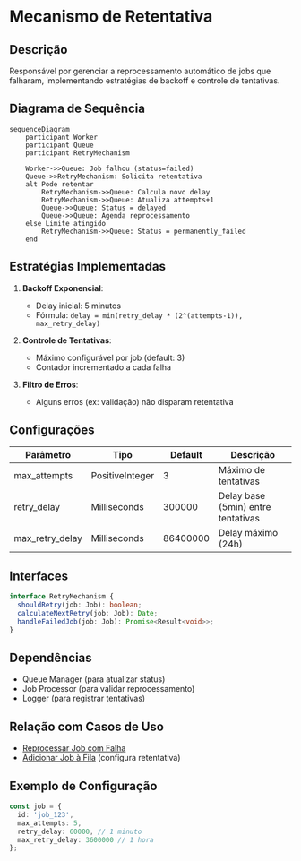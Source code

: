 # Mecanismo de Retentativa

## Descrição
Responsável por gerenciar a reprocessamento automático de jobs que falharam, implementando estratégias de backoff e controle de tentativas.

## Diagrama de Sequência
```mermaid
sequenceDiagram
    participant Worker
    participant Queue
    participant RetryMechanism
    
    Worker->>Queue: Job falhou (status=failed)
    Queue->>RetryMechanism: Solicita retentativa
    alt Pode retentar
        RetryMechanism->>Queue: Calcula novo delay
        RetryMechanism->>Queue: Atualiza attempts+1
        Queue->>Queue: Status = delayed
        Queue->>Queue: Agenda reprocessamento
    else Limite atingido
        RetryMechanism->>Queue: Status = permanently_failed
    end
```

## Estratégias Implementadas
1. **Backoff Exponencial**:
   - Delay inicial: 5 minutos
   - Fórmula: `delay = min(retry_delay * (2^(attempts-1)), max_retry_delay)`

2. **Controle de Tentativas**:
   - Máximo configurável por job (default: 3)
   - Contador incrementado a cada falha

3. **Filtro de Erros**:
   - Alguns erros (ex: validação) não disparam retentativa

## Configurações
| Parâmetro       | Tipo            | Default  | Descrição                          |
| --------------- | --------------- | -------- | ---------------------------------- |
| max_attempts    | PositiveInteger | 3        | Máximo de tentativas               |
| retry_delay     | Milliseconds    | 300000   | Delay base (5min) entre tentativas |
| max_retry_delay | Milliseconds    | 86400000 | Delay máximo (24h)                 |

## Interfaces
```typescript
interface RetryMechanism {
  shouldRetry(job: Job): boolean;
  calculateNextRetry(job: Job): Date;
  handleFailedJob(job: Job): Promise<Result<void>>;
}
```

## Dependências
- Queue Manager (para atualizar status)
- Job Processor (para validar reprocessamento)
- Logger (para registrar tentativas)

## Relação com Casos de Uso
- [Reprocessar Job com Falha](../use-cases/retry-failed-job.md)
- [Adicionar Job à Fila](../use-cases/add-job-to-queue.md) (configura retentativa)

## Exemplo de Configuração
```typescript
const job = {
  id: 'job_123',
  max_attempts: 5,
  retry_delay: 60000, // 1 minuto
  max_retry_delay: 3600000 // 1 hora
};